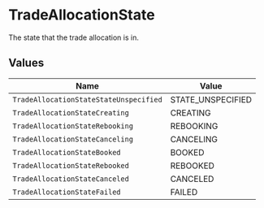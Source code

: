 # TradeAllocationState

The state that the trade allocation is in.


## Values

| Name                                   | Value                                  |
| -------------------------------------- | -------------------------------------- |
| `TradeAllocationStateStateUnspecified` | STATE_UNSPECIFIED                      |
| `TradeAllocationStateCreating`         | CREATING                               |
| `TradeAllocationStateRebooking`        | REBOOKING                              |
| `TradeAllocationStateCanceling`        | CANCELING                              |
| `TradeAllocationStateBooked`           | BOOKED                                 |
| `TradeAllocationStateRebooked`         | REBOOKED                               |
| `TradeAllocationStateCanceled`         | CANCELED                               |
| `TradeAllocationStateFailed`           | FAILED                                 |